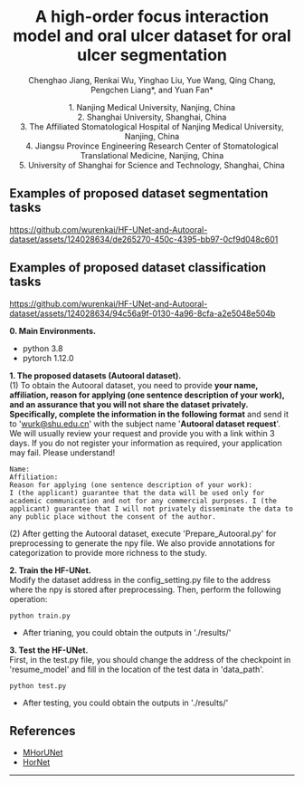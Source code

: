 <p align="center">
  <h1 align="center">A high-order focus interaction model and oral ulcer dataset for oral ulcer segmentation</h1>
  <p align="center">
    Chenghao Jiang, Renkai Wu, Yinghao Liu, Yue Wang, Qing Chang, Pengchen Liang*, and Yuan Fan*
  </p>
    <p align="center">
      1. Nanjing Medical University, Nanjing, China</br>
      2. Shanghai University, Shanghai, China</br>
      3. The Affiliated Stomatological Hospital of Nanjing Medical University, Nanjing, China</br>
      4. Jiangsu Province Engineering Research Center of Stomatological Translational Medicine, Nanjing, China</br>
      5. University of Shanghai for Science and Technology, Shanghai, China</br>
  </p>
</p>

## Examples of proposed dataset segmentation tasks

https://github.com/wurenkai/HF-UNet-and-Autooral-dataset/assets/124028634/de265270-450c-4395-bb97-0cf9d048c601


## Examples of proposed dataset classification tasks

https://github.com/wurenkai/HF-UNet-and-Autooral-dataset/assets/124028634/94c56a9f-0130-4a96-8cfa-a2e5048e504b

**0. Main Environments.**
- python 3.8
- pytorch 1.12.0

**1. The proposed datasets (Autooral dataset).** </br>
(1) To obtain the Autooral dataset, you need to provide **your name, affiliation, reason for applying (one sentence description of your work), and an assurance that you will not share the dataset privately. Specifically, complete the information in the following format** and send it to 'wurk@shu.edu.cn' with the subject name '**Autooral dataset request**'. We will usually review your request and provide you with a link within 3 days. If you do not register your information as required, your application may fail. Please understand! </br>
```
Name:
Affiliation:
Reason for applying (one sentence description of your work):
I (the applicant) guarantee that the data will be used only for academic communication and not for any commercial purposes. I (the applicant) guarantee that I will not privately disseminate the data to any public place without the consent of the author.
```

(2) After getting the Autooral dataset, execute 'Prepare_Autooral.py' for preprocessing to generate the npy file. We also provide annotations for categorization to provide more richness to the study. </br>

**2. Train the HF-UNet.** </br>
Modify the dataset address in the config_setting.py file to the address where the npy is stored after preprocessing. Then, perform the following operation:
```
python train.py
```
- After trianing, you could obtain the outputs in './results/'

**3. Test the HF-UNet.** </br>
First, in the test.py file, you should change the address of the checkpoint in 'resume_model' and fill in the location of the test data in 'data_path'.
```
python test.py
```
- After testing, you could obtain the outputs in './results/'

## References
- [MHorUNet](https://github.com/wurenkai/MHorUNet)
- [HorNet](https://github.com/raoyongming/HorNet)
---
